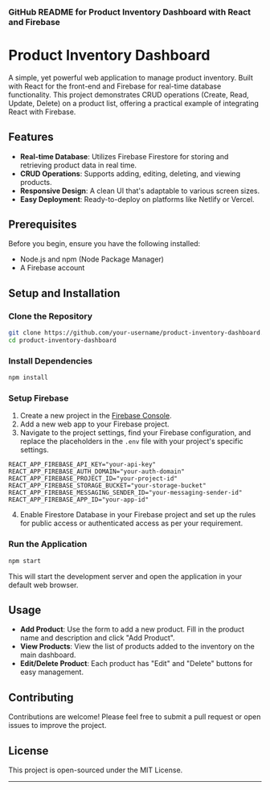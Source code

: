 ### GitHub README for Product Inventory Dashboard with React and Firebase

# Product Inventory Dashboard

A simple, yet powerful web application to manage product inventory. Built with React for the front-end and Firebase for real-time database functionality. This project demonstrates CRUD operations (Create, Read, Update, Delete) on a product list, offering a practical example of integrating React with Firebase.

## Features

- **Real-time Database**: Utilizes Firebase Firestore for storing and retrieving product data in real time.
- **CRUD Operations**: Supports adding, editing, deleting, and viewing products.
- **Responsive Design**: A clean UI that's adaptable to various screen sizes.
- **Easy Deployment**: Ready-to-deploy on platforms like Netlify or Vercel.

## Prerequisites

Before you begin, ensure you have the following installed:
- Node.js and npm (Node Package Manager)
- A Firebase account

## Setup and Installation

### Clone the Repository

```bash
git clone https://github.com/your-username/product-inventory-dashboard.git
cd product-inventory-dashboard
```

### Install Dependencies

```bash
npm install
```

### Setup Firebase

1. Create a new project in the [Firebase Console](https://console.firebase.google.com/).
2. Add a new web app to your Firebase project.
3. Navigate to the project settings, find your Firebase configuration, and replace the placeholders in the `.env` file with your project's specific settings.

```env
REACT_APP_FIREBASE_API_KEY="your-api-key"
REACT_APP_FIREBASE_AUTH_DOMAIN="your-auth-domain"
REACT_APP_FIREBASE_PROJECT_ID="your-project-id"
REACT_APP_FIREBASE_STORAGE_BUCKET="your-storage-bucket"
REACT_APP_FIREBASE_MESSAGING_SENDER_ID="your-messaging-sender-id"
REACT_APP_FIREBASE_APP_ID="your-app-id"
```

4. Enable Firestore Database in your Firebase project and set up the rules for public access or authenticated access as per your requirement.

### Run the Application

```bash
npm start
```

This will start the development server and open the application in your default web browser.

## Usage

- **Add Product**: Use the form to add a new product. Fill in the product name and description and click "Add Product".
- **View Products**: View the list of products added to the inventory on the main dashboard.
- **Edit/Delete Product**: Each product has "Edit" and "Delete" buttons for easy management.

## Contributing

Contributions are welcome! Please feel free to submit a pull request or open issues to improve the project.

## License

This project is open-sourced under the MIT License.

---
